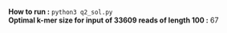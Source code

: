 **How to run :** `python3 q2_sol.py ` <br />
**Optimal k-mer size for input of 33609 reads of length 100 :** 67
